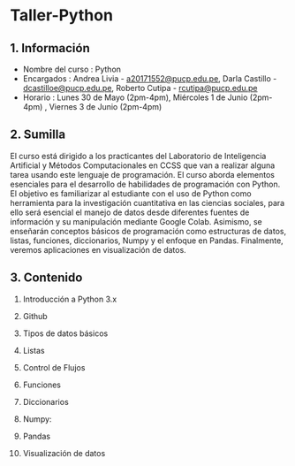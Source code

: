 # Taller-Python
## 1. Información
- Nombre del curso : Python
- Encargados : Andrea Livia - a20171552@pucp.edu.pe, Darla Castillo - dcastilloe@pucp.edu.pe,  Roberto Cutipa - rcutipa@pucp.edu.pe
- Horario : Lunes 30 de Mayo (2pm-4pm), Miércoles 1 de  Junio (2pm-4pm) , Viernes 3 de Junio (2pm-4pm)
## 2. Sumilla
El curso está dirigido a los practicantes del Laboratorio de Inteligencia Artificial y Métodos Computacionales en CCSS que van a realizar alguna tarea usando este lenguaje de programación. El curso aborda elementos esenciales para el desarrollo de habilidades de programación con Python. El objetivo es familiarizar al estudiante con el uso de Python como herramienta para la investigación cuantitativa en las ciencias sociales, para ello será esencial el manejo de datos desde diferentes fuentes de información y su manipulación mediante Google Colab. Asimismo, se enseñarán conceptos básicos de programación como estructuras de datos, listas, funciones, diccionarios, Numpy y el enfoque en Pandas. Finalmente, veremos aplicaciones en visualización de datos.

## 3. Contenido 
1.  Introducción a Python 3.x
2. Github
3. Tipos de datos básicos
4.  Listas

5. Control de Flujos
6. Funciones
7. Diccionarios

8. Numpy:

9. Pandas


10. Visualización de datos 


